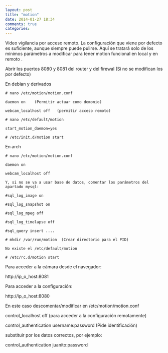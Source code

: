 ```yaml
---
layout: post
title: "motion"
date: 2014-01-27 18:34
comments: true
categories: 
---
```

Video vigilancia por acceso remoto. La configuración que viene por defecto es  suficiente, aunque siempre puede pulirse. Aquí se tratará solo de los mínimos parámetros a modificar para tener motion funcional en local y en remoto . 

Abrir los puertos 8080 y 8081 del router y del firewal (Si no se modifican los por defecto) 

En debian y derivados 

	# nano /etc/motion/motion.conf 

	daemon on    (Permitir actuar como demonio) 

	webcam_localhost off   (permitir acceso remoto) 

	# nano /etc/default/motion 

	start_motion_daemon=yes 

	# /etc/init.d/motion start 

En arch 

	# nano /etc/motion/motion.conf 

	daemon on 

	webcam_localhost off 

	Y, si no se va a usar base de datos, comentar los parámetros del 	apartado mysql: 

	#sql_log_image on 

	#sql_log_snapshot on 

	#sql_log_mpeg off 

	#sql_log_timelapse off 

	#sql_query insert .... 

	# mkdir /var/run/motion  (Crear directorio para el PID) 

	No existe el /etc/default/motion 

	# /etc/rc.d/motion start 

Para acceder a la cámara desde el navegador: 

http://ip_o_host:8081 

Para acceder a la configuración: 

http://ip_o_host:8080 

En este caso descomentar/modificar en /etc/motion/motion.conf

control_localhost off    (para acceder a la configuración remotamente)

control_authentication username:password (Pide identificación)

substituir por los datos correctos, por ejemplo:

control_authentication juanito:password

